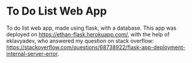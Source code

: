# To Do List Web App

To do list web app, made using flask, with a database. This app was deployed on https://ethan-flask.herokuapp.com/, with the help of eklavyadev, who answered my question on stack overflow: https://stackoverflow.com/questions/68738922/flask-app-deployment-internal-server-error. 
